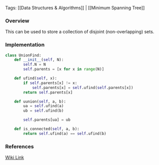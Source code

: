 
Tags: [[Data Structures & Algorithms]] | [[Minimum Spanning Tree]]


### Overview
This can be used to store a collection of disjoint (non-overlapping) sets.


### Implementation

```python
class UnionFind:
    def __init__(self, N):
        self.N = N
        self.parents = [x for x in range(N)]

    def ufind(self, x):
        if self.parents[x] != x:
            self.parents[x] = self.ufind(self.parents[x])
        return self.parents[x]

    def uunion(self, a, b):
        ua = self.ufind(a)
        ub = self.ufind(b)

        self.parents[ua] = ub

    def is_connected(self, a, b):
        return self.ufind(a) == self.ufind(b)
```

### References
[Wiki Link](https://en.wikipedia.org/wiki/Disjoint-set_data_structure)
